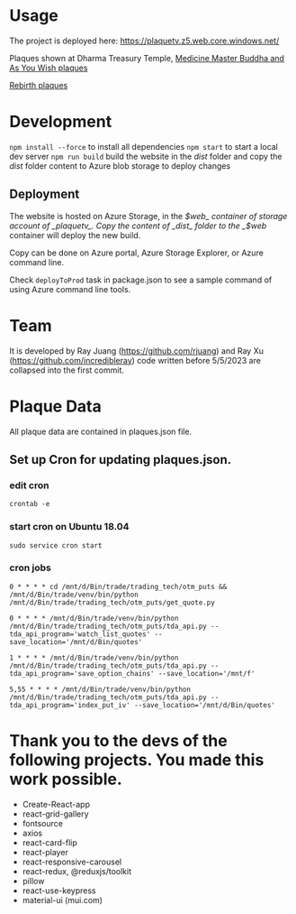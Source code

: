 
# Usage
The project is deployed here: https://plaquetv.z5.web.core.windows.net/

Plaques shown at Dharma Treasury Temple,
[Medicine Master Buddha and As You Wish plaques](
https://plaquetv.z5.web.core.windows.net?tv=dtttv1)

[Rebirth plaques](https://plaquetv.z5.web.core.windows.net?tv=dtttv2)

# Development
`npm install --force` to install all dependencies
`npm start` to start a local dev server
`npm run build` build the website in the _dist_ folder and copy the _dist_ folder content to Azure blob storage to deploy changes

## Deployment
The website is hosted on Azure Storage, in the _$web_ container of storage account of _plaquetv_. Copy the content of _dist_ folder to the _$web_ container will deploy the new build.

Copy can be done on Azure portal, Azure Storage Explorer, or Azure command line.
 
Check `deployToProd` task in package.json to see a sample command of using Azure command line tools.

# Team
It is developed by Ray Juang (https://github.com/rjuang) and Ray Xu (https://github.com/incredibleray)
code written before 5/5/2023 are collapsed into the first commit.

# Plaque Data
All plaque data are contained in plaques.json file.

## Set up Cron for updating plaques.json.
### edit cron
`crontab -e`

### start cron on Ubuntu 18.04
`sudo service cron start`

### cron jobs
`0 * * * * cd /mnt/d/Bin/trade/trading_tech/otm_puts && /mnt/d/Bin/trade/venv/bin/python /mnt/d/Bin/trade/trading_tech/otm_puts/get_quote.py`

`0 * * * * /mnt/d/Bin/trade/venv/bin/python /mnt/d/Bin/trade/trading_tech/otm_puts/tda_api.py --tda_api_program='watch_list_quotes' --save_location='/mnt/d/Bin/quotes'`

`1 * * * * /mnt/d/Bin/trade/venv/bin/python /mnt/d/Bin/trade/trading_tech/otm_puts/tda_api.py --tda_api_program='save_option_chains' --save_location='/mnt/f'`

`5,55 * * * * /mnt/d/Bin/trade/venv/bin/python /mnt/d/Bin/trade/trading_tech/otm_puts/tda_api.py --tda_api_program='index_put_iv' --save_location='/mnt/d/Bin/quotes'`

# Thank you to the devs of the following projects. You made this work possible.
* Create-React-app
* react-grid-gallery
* fontsource
* axios
* react-card-flip
* react-player
* react-responsive-carousel
* react-redux, @reduxjs/toolkit
* pillow
* react-use-keypress
* material-ui (mui.com)

